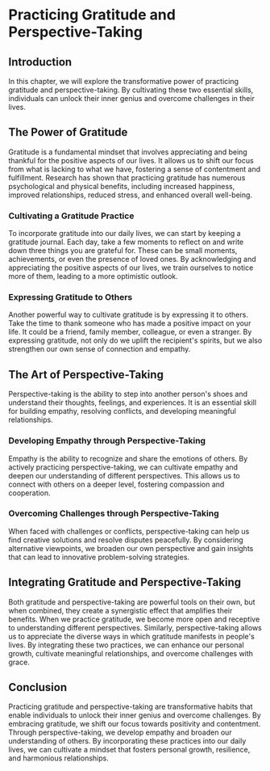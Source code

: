 Practicing Gratitude and Perspective-Taking
====================================================

Introduction
------------

In this chapter, we will explore the transformative power of practicing gratitude and perspective-taking. By cultivating these two essential skills, individuals can unlock their inner genius and overcome challenges in their lives.

The Power of Gratitude
----------------------

Gratitude is a fundamental mindset that involves appreciating and being thankful for the positive aspects of our lives. It allows us to shift our focus from what is lacking to what we have, fostering a sense of contentment and fulfillment. Research has shown that practicing gratitude has numerous psychological and physical benefits, including increased happiness, improved relationships, reduced stress, and enhanced overall well-being.

### Cultivating a Gratitude Practice

To incorporate gratitude into our daily lives, we can start by keeping a gratitude journal. Each day, take a few moments to reflect on and write down three things you are grateful for. These can be small moments, achievements, or even the presence of loved ones. By acknowledging and appreciating the positive aspects of our lives, we train ourselves to notice more of them, leading to a more optimistic outlook.

### Expressing Gratitude to Others

Another powerful way to cultivate gratitude is by expressing it to others. Take the time to thank someone who has made a positive impact on your life. It could be a friend, family member, colleague, or even a stranger. By expressing gratitude, not only do we uplift the recipient's spirits, but we also strengthen our own sense of connection and empathy.

The Art of Perspective-Taking
-----------------------------

Perspective-taking is the ability to step into another person's shoes and understand their thoughts, feelings, and experiences. It is an essential skill for building empathy, resolving conflicts, and developing meaningful relationships.

### Developing Empathy through Perspective-Taking

Empathy is the ability to recognize and share the emotions of others. By actively practicing perspective-taking, we can cultivate empathy and deepen our understanding of different perspectives. This allows us to connect with others on a deeper level, fostering compassion and cooperation.

### Overcoming Challenges through Perspective-Taking

When faced with challenges or conflicts, perspective-taking can help us find creative solutions and resolve disputes peacefully. By considering alternative viewpoints, we broaden our own perspective and gain insights that can lead to innovative problem-solving strategies.

Integrating Gratitude and Perspective-Taking
--------------------------------------------

Both gratitude and perspective-taking are powerful tools on their own, but when combined, they create a synergistic effect that amplifies their benefits. When we practice gratitude, we become more open and receptive to understanding different perspectives. Similarly, perspective-taking allows us to appreciate the diverse ways in which gratitude manifests in people's lives. By integrating these two practices, we can enhance our personal growth, cultivate meaningful relationships, and overcome challenges with grace.

Conclusion
----------

Practicing gratitude and perspective-taking are transformative habits that enable individuals to unlock their inner genius and overcome challenges. By embracing gratitude, we shift our focus towards positivity and contentment. Through perspective-taking, we develop empathy and broaden our understanding of others. By incorporating these practices into our daily lives, we can cultivate a mindset that fosters personal growth, resilience, and harmonious relationships.
